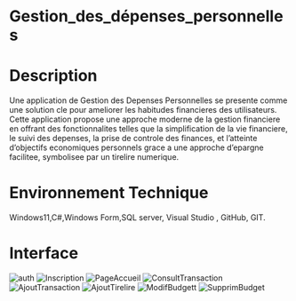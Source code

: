 # Gestion_des_dépenses_personnelles 
# Description 

Une application de Gestion des Depenses Personnelles se presente comme une solution cle pour ameliorer les habitudes financieres des utilisateurs. 
Cette application propose une approche moderne de la gestion financiere en offrant des fonctionnalites telles que la simplification de la vie financiere, le suivi des depenses, la prise de controle des finances, 
et l’atteinte d’objectifs economiques personnels grace  a une approche d’epargne facilitee, symbolisee par un tirelire numerique.

# Environnement Technique 
Windows11,C#,Windows Form,SQL server, Visual Studio , GitHub, GIT.
# Interface 
![auth](https://github.com/Imen-Ht07/Gestion_des_depenses/assets/115839915/ab9a258d-8fd6-4b3a-bb3f-34132bf5e460)
![Inscription](https://github.com/Imen-Ht07/Gestion_des_depenses/assets/115839915/9d3d0eb2-293f-4ef0-931b-65456274e0ce)
![PageAccueil](https://github.com/Imen-Ht07/Gestion_des_depenses/assets/115839915/0c4bef4d-9970-4c2a-8ee9-070f95c1bb40)
![ConsultTransaction](https://github.com/Imen-Ht07/Gestion_des_depenses/assets/115839915/a75bc4dd-e0fd-4cc1-ae7d-1b1874ec5e0e)
![AjoutTransaction](https://github.com/Imen-Ht07/Gestion_des_depenses/assets/115839915/c11049ca-270f-4dbe-a70d-3906d21b11e3)
![AjoutTirelire](https://github.com/Imen-Ht07/Gestion_des_depenses/assets/115839915/c152b88e-bf06-4a4d-9f86-48fb9daf7063)
![ModifBudgett](https://github.com/Imen-Ht07/Gestion_des_depenses/assets/115839915/1dd68987-5bcc-4559-bd85-9ad4e5b8d7a0)
![SupprimBudget](https://github.com/Imen-Ht07/Gestion_des_depenses/assets/115839915/e05a0be9-db7d-4b6c-b855-5947fdcfb5cd)
